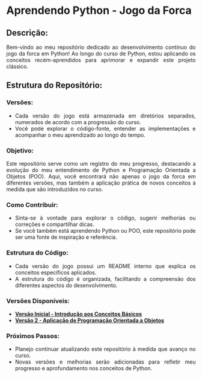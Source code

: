 # Aprendendo Python - Jogo da Forca
<div align='justify'>
  
## Descrição:
Bem-vindo ao meu repositório dedicado ao desenvolvimento contínuo do jogo da forca em Python! Ao longo do curso de Python, estou aplicando os conceitos recém-aprendidos para aprimorar e expandir este projeto clássico.

## Estrutura do Repositório:

### Versões:
* Cada versão do jogo está armazenada em diretórios separados, numerados de acordo com a progressão do curso.
* Você pode explorar o código-fonte, entender as implementações e acompanhar o meu aprendizado ao longo do tempo.

### Objetivo:
Este repositório serve como um registro do meu progresso, destacando a evolução do meu entendimento de Python e Programação Orientada a Objetos (POO). Aqui, você encontrará não apenas o jogo da forca em diferentes versões, mas também a aplicação prática de novos conceitos à medida que são introduzidos no curso.

### Como Contribuir:
* Sinta-se à vontade para explorar o código, sugerir melhorias ou correções e compartilhar dicas.
* Se você também está aprendendo Python ou POO, este repositório pode ser uma fonte de inspiração e referência.

### Estrutura do Código:
* Cada versão do jogo possui um README interno que explica os conceitos específicos aplicados.
* A estrutura do código é organizada, facilitando a compreensão dos diferentes aspectos do desenvolvimento.

### Versões Disponíveis:
* **[Versão Inicial - Introdução aos Conceitos Básicos](python_forca_v1.md)**
* **[Versão 2 - Aplicação de Programação Orientada a Objetos](python_forca_v2.md)**

### Próximos Passos:
* Planejo continuar atualizando este repositório à medida que avanço no curso.
* Novas versões e melhorias serão adicionadas para refletir meu progresso e aprofundamento nos conceitos de Python.

</div>
